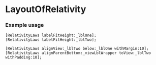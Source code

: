 LayoutOfRelativity
==========

### Example usage
	[RelativityLaws labelFitHeight:_lblOne];
	[RelativityLaws labelFitHeight:_lblTwo];

	[RelativityLaws alignView:_lblTwo below:_lblOne withMargin:10];
	[RelativityLaws alignParentBottom:_viewLblWrapper toView:_lblTwo withPadding:10];

